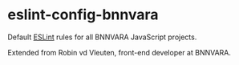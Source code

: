 # eslint-config-bnnvara

Default [ESLint](https://eslint.org) rules for all BNNVARA JavaScript projects.

Extended from Robin vd Vleuten, front-end developer at BNNVARA.
